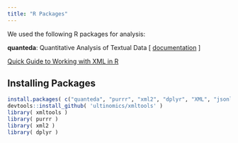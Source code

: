 ```yaml
---
title: "R Packages"
---
```



We used the following R packages for analysis:

**quanteda**: Quantitative Analysis of Textual Data [ [documentation](https://quanteda.io/index.html) ]


[Quick Guide to Working with XML in R](Quick_Guide_to_XML_in_R.html)


## Installing Packages

```r
install.packages( c("quanteda", "purrr", "xml2", "dplyr", "XML", "jsonlite" ) )
devtools::install_github( 'ultinomics/xmltools' )
library( xmltools )
library( purrr )
library( xml2 )
library( dplyr )
```

